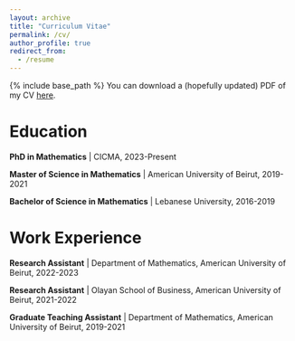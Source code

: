 ```yaml
---
layout: archive
title: "Curriculum Vitae"
permalink: /cv/
author_profile: true
redirect_from:
  - /resume
---
```


{% include base_path %}
You can download a (hopefully updated) PDF of my CV [here](https://drive.google.com/file/d/1H8ZDikWyNEJnDURye8QalC7HOZanIVX0/view?usp=drive_link).


# Education

**PhD in Mathematics** |
CICMA, 2023-Present

**Master of Science in Mathematics** |
American University of Beirut, 2019-2021

**Bachelor of Science in Mathematics** |
Lebanese University, 2016-2019


# Work Experience

 **Research Assistant** | 
 Department of Mathematics, American University of Beirut, 2022-2023


 **Research Assistant** | 
 Olayan School of Business, American University of Beirut, 2021-2022
  

 **Graduate Teaching Assistant** |
 Department of Mathematics, American University of Beirut, 2019-2021
 
